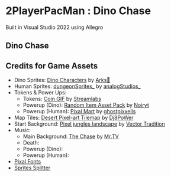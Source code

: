 # 2PlayerPacMan : Dino Chase

Built in Visual Studio 2022 using Allegro

## Dino Chase

## Credits for Game Assets
- Dino Sprites: [Dino Characters](https://arks.itch.io/dino-characters) by [Arks💢](https://arks.itch.io/)
- Human Sprites: [dungeonSprites_](https://analogstudios.itch.io/dungeonsprites) by [analogStudios_](https://analogstudios.itch.io/)
- Tokens & Power Ups:
  - Tokens: [Coin GIF](https://gfycat.com/babyishnearblackbear) by [Streamlabs](https://gfycat.com/@streamlabs-upload)
  - Powerup (Dino): [Random Item Asset Pack](https://noiryt.itch.io/32x32-random-item-asset-pack) by [Noiryt](https://noiryt.itch.io/)
  - Powerup (Human): [Pixal Mart](https://ghostpixxells.itch.io/pixel-mart) by [ghostpixxells](https://ghostpixxells.itch.io/)
- Map Tiles: [Desert Pixel-art Tilemap](https://dj8power.itch.io/desert-tilemap) by [Dj8PoWer](https://dj8power.itch.io/)
- Start Background: [Pixel jungles landscape](https://stock.adobe.com/images/8bit-pixel-jungles-landscape-game-level-background-with-forest-trees-and-palms-vector-pixel-art-8-bit-arcade-video-game-background-of-wild-tropical-rainforest-palm-trees-and-mountains/506981216?as_campaign=ftmigration2&as_channel=dpcft&as_campclass=brand&as_source=ft_web&as_camptype=acquisition&as_audience=users&as_content=closure_asset-detail-page) by [Vector Tradition](https://stock.adobe.com/contributor/201100175/vector-tradition?load_type=author&prev_url=detail)
- Music:
  - Main Background: [The Chase](https://www.youtube.com/watch?v=O8MH3JhD85U) by [Mr.TV](https://open.spotify.com/artist/6SpRZcn1m0DK3ncQMkgyG1)
  - Death: 
  - Powerup (Dino): 
  - Powerup (Human): 
- [Pixal Fonts](https://fontmeme.com/pixel-fonts/)
- [Sprites Splitter](https://ezgif.com/sprite-cutter)
